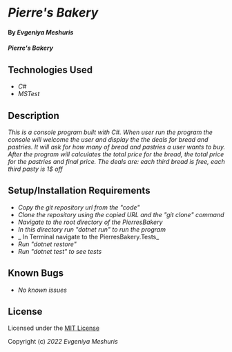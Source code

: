 ﻿# _Pierre's Bakery_

#### By _Evgeniya Meshuris_

#### _Pierre's Bakery_

## Technologies Used

* _C#_
* _MSTest_


## Description

_This is a console program built with C#. When user run the program the console will welcome the user and display the the deals for bread and pastries. It will ask for how many of bread and pastries a user wants to buy. After the program will calculates the total price for the bread, the total price for the pastries and final price. The deals are: each third bread is free, each third pasty is 1$ off_

## Setup/Installation Requirements

* _Copy the git repository url from the "code"_
* _Clone the repository using the copied URL and the "git clone" command_
* _Navigate to the root directory of the PierresBakery_
* _In this directory run "dotnet run" to run the program_
* _ In Terminal navigate to the PierresBakery.Tests_
* _Run "dotnet restore"_
* _Run "dotnet test" to see tests_


## Known Bugs

* _No known issues_


## License

Licensed under the [MIT License](LICENSE)

Copyright (c) _2022_ _Evgeniya Meshuris_